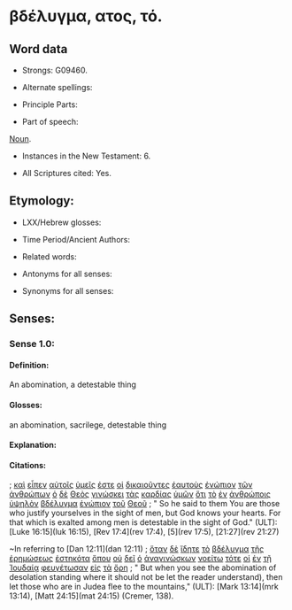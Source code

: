 # βδέλυγμα, ατος, τό.

<!-- Status: S2=NeedsFinalCheck -->
<!-- Lexica used for edits: LN MM -->

## Word data

* Strongs: G09460.


* Alternate spellings:

* Principle Parts: 

* Part of speech: 

[Noun](http://ugg.readthedocs.io/en/latest/noun.html). 

* Instances in the New Testament: 6.

* All Scriptures cited: Yes.

## Etymology: 

* LXX/Hebrew glosses: 

* Time Period/Ancient Authors: 

* Related words: 

* Antonyms for all senses:

* Synonyms for all senses: 

## Senses:

### Sense  1.0: 

#### Definition: 

An abomination, a detestable thing

#### Glosses: 

an abomination, sacrilege, detestable thing

#### Explanation: 

#### Citations: 

; [καὶ](../G25320/01.md) [εἶπεν](../G30040/01.md) [αὐτοῖς](../G08460/01.md) [ὑμεῖς](../G47710/01.md) [ἐστε](../G99999/01.md) [οἱ](../G35880/01.md) [δικαιοῦντες](../G13440/01.md) [ἑαυτοὺς](../G14380/01.md) [ἐνώπιον](../G17990/01.md) [τῶν](../G35880/01.md) [ἀνθρώπων](../G04440/01.md) [ὁ](../G35880/01.md) [δὲ](../G11610/01.md) [Θεὸς](../G23160/01.md) [γινώσκει](../G10970/01.md) [τὰς](../G35880/01.md) [καρδίας](../G25880/01.md) [ὑμῶν](../G47710/01.md) [ὅτι](../G37540/01.md) [τὸ](../G35880/01.md) [ἐν](../G17220/01.md) [ἀνθρώποις](../G04440/01.md) [ὑψηλὸν](../G53080/01.md) [βδέλυγμα](../G09460/01.md) [ἐνώπιον](../G17990/01.md) [τοῦ](../G35880/01.md) [Θεοῦ](../G23160/01.md)
; " So he said to them You are those who justify yourselves in the sight of men, but God knows your hearts. For that which is exalted among men is detestable in the sight of God." (ULT): 
[Luke 16:15](luk 16:15), [Rev 17:4](rev 17:4), [5](rev 17:5), [21:27](rev 21:27)

~In referring to [Dan 12:11](dan 12:11) 
; [ὅταν](../G37520/01.md) [δὲ](../G11610/01.md) [ἴδητε](../G37080/01.md) [τὸ](../G35880/01.md) [βδέλυγμα](../G09460/01.md) [τῆς](../G35880/01.md) [ἐρημώσεως](../G20500/01.md) [ἑστηκότα](../G24760/01.md) [ὅπου](../G36990/01.md) [οὐ](../G37560/01.md) [δεῖ](../G12100/01.md) [ὁ](../G35880/01.md) [ἀναγινώσκων](../G03140/01.md) [νοείτω](../G35390/01.md) [τότε](../G51190/01.md) [οἱ](../G35880/01.md) [ἐν](../G17220/01.md) [τῇ](../G35880/01.md) [Ἰουδαίᾳ](../G24490/01.md) [φευγέτωσαν](../G53430/01.md) [εἰς](../G15190/01.md) [τὰ](../G35880/01.md) [ὄρη](../G37350/01.md)
; " But when you see the abomination of desolation standing where it should not be let the reader understand), then let those who are in Judea flee to the mountains," (ULT): 
[Mark 13:14](mrk 13:14), [Matt 24:15](mat 24:15) (Cremer, 138).
